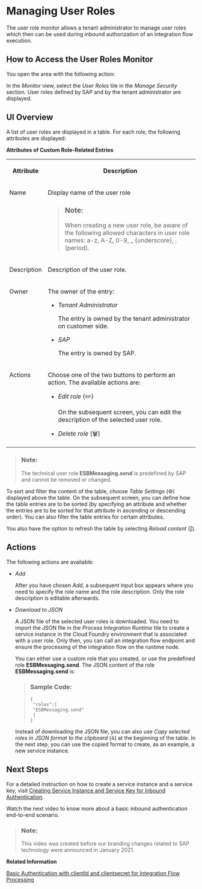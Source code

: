 <!-- loio4e86f0dcb41f49e99ea43e82a0e99c73 -->

<link rel="stylesheet" type="text/css" href="../css/sap-icons.css"/>

# Managing User Roles

The user role monitor allows a tenant administrator to manage user roles which then can be used during inbound authorization of an integration flow execution.



<a name="loio4e86f0dcb41f49e99ea43e82a0e99c73__section_tvn_fx2_zhb"/>

## How to Access the User Roles Monitor

You open the area with the following action:

In the *Monitor* view, select the *User Roles* tile in the *Manage Security* section. User roles defined by SAP and by the tenant administrator are displayed.



<a name="loio4e86f0dcb41f49e99ea43e82a0e99c73__section_sgz_pry_yhb"/>

## UI Overview

A list of user roles are displayed in a table. For each role, the following attributes are displayed:

**Attributes of Custom Role-Related Entries**


<table>
<tr>
<th valign="top">

Attribute

</th>
<th valign="top">

Description

</th>
</tr>
<tr>
<td valign="top">

Name

</td>
<td valign="top">

Display name of the user role

> ### Note:  
> When creating a new user role, be aware of the following allowed characters in user role names: a-z, A-Z, 0-9, \_ \(underscore\), . \(period\).



</td>
</tr>
<tr>
<td valign="top">

Description

</td>
<td valign="top">

Description of the user role.

</td>
</tr>
<tr>
<td valign="top">

Owner

</td>
<td valign="top">

The owner of the entry:

-   *Tenant Administrator*

    The entry is owned by the tenant administrator on customer side.

-   *SAP*

    The entry is owned by SAP.




</td>
</tr>
<tr>
<td valign="top">

Actions

</td>
<td valign="top">

Choose one of the two buttons to perform an action. The available actions are:

-   *Edit role* \(:pencil2:\)

    On the subsequent screen, you can edit the description of the selected user role.

-   *Delete role* \(:wastebasket:\)



</td>
</tr>
</table>

> ### Note:  
> The technical user role **ESBMessaging.send** is predefined by SAP and cannot be removed or changed.

To sort and filter the content of the table, choose *Table Settings* \(:gear:\) displayed above the table. On the subsequent screen, you can define how the table entries are to be sorted \(by specifying an attribute and whether the entries are to be sorted for that attribute in ascending or descending order\). You can also filter the table entries for certain attributes.

You also have the option to refresh the table by selecting *Reload content* \(<span class="SAP-icons-V5"></span>\).



<a name="loio4e86f0dcb41f49e99ea43e82a0e99c73__section_iw3_m1f_zhb"/>

## Actions

The following actions are available:

-   *Add*

    After you have chosen *Add*, a subsequent input box appears where you need to specify the role name and the role description. Only the role description is editable afterwards.

-   *Download to JSON*

    A JSON file of the selected user roles is downloaded. You need to import the JSON file in the *Process Integration Runtime* tile to create a service instance in the Cloud Foundry environment that is associated with a user role. Only then, you can call an integration flow endpoint and ensure the processing of the integration flow on the runtime node.

    You can either use a custom role that you created, or use the predefined role **ESBMessaging.send**. The JSON content of the role **ESBMessaging.send** is:

    > ### Sample Code:  
    > ```
    > {
    >  "roles":[
    >  "ESBMessaging.send"
    >  ]
    > }
    > ```

    Instead of downloading the JSON file, you can also use *Copy selected roles in JSON format to the clipboard* \(<span class="SAP-icons-V5"></span>\) at the beginning of the table. In the next step, you can use the copied format to create, as an example, a new service instance.




<a name="loio4e86f0dcb41f49e99ea43e82a0e99c73__section_hpc_kdt_zhb"/>

## Next Steps

For a detailed instruction on how to create a service instance and a service key, visit [Creating Service Instance and Service Key for Inbound Authentication](../40-RemoteSystems/creating-service-instance-and-service-key-for-inbound-authentication-19af5e2.md).

Watch the next video to know more about a basic inbound authentication end-to-end scenario.

> ### Note:  
> This video was created before our branding changes related to SAP technology were announced in January 2021.



**Related Information**  


[Basic Authentication with clientId and clientsecret for Integration Flow Processing](../40-RemoteSystems/basic-authentication-with-clientid-and-clientsecret-for-integration-flow-processing-647eeb3.md "Use this procedure to connect a sender system to SAP Cloud Integration.")

